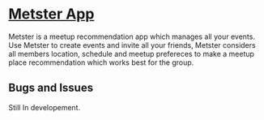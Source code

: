 # [Metster App](http://metsterapp.com/) 
Metster is a meetup recommendation app which manages all your events. Use Metster to create events and invite all your friends, Metster considers all members location, schedule and meetup prefereces to make a meetup place recommendation which works best for the group.

## Bugs and Issues

Still In developement.
